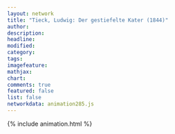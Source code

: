 ```yaml
---
layout: network
title: "Tieck, Ludwig: Der gestiefelte Kater (1844)"
author:
description:
headline:
modified:
category:
tags:
imagefeature: 
mathjax: 
chart: 
comments: true
featured: false
list: false
networkdata: animation285.js
---
```

{% include animation.html %}
